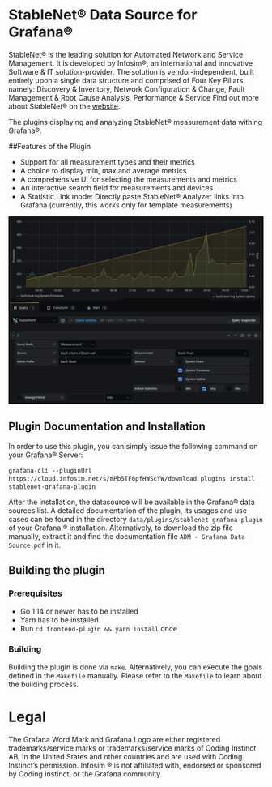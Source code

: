 # StableNet® Data Source for Grafana®

StableNet® is the leading solution for Automated Network and Service Management. It is developed by Infosim®, an international and innovative Software & IT solution-provider.
The solution is vendor-independent, built entirely upon a single data structure and comprised of Four Key Pillars, namely: Discovery & Inventory, Network Configuration & Change, Fault Management & Root Cause Analysis, Performance & Service
Find out more about StableNet® on the [website](https://www.infosim.net/stablenet/).

The plugins displaying and analyzing StableNet® measurement data withing Grafana®.

##Features of the Plugin

* Support for all measurement types and their metrics
* A choice to display min, max and average metrics
* A comprehensive UI for selecting the measurements and metrics
* An interactive search field for measurements and devices
* A Statistic Link mode: Directly paste StableNet® Analyzer links into Grafana (currently, this works only for 
  template measurements)

![Measurement Mode of the Plugin](preview.png "Measurement Mode of the Plugin")

## Plugin Documentation and Installation

In order to use this plugin, you can simply issue the following command on your Grafana® Server:

```shell
grafana-cli --pluginUrl https://cloud.infosim.net/s/mPb5TF6pfHWScYW/download plugins install stablenet-grafana-plugin
```

After the installation, the datasource will be available in the Grafana® data sources list. A detailed documentation
of the plugin, its usages and use cases can be found in the directory `data/plugins/stablenet-grafana-plugin` of
your Grafana ® installation. Alternatively, to download the zip file manually, extract it and find the documentation
file `ADM - Grafana Data Source.pdf` in it.

## Building the plugin

### Prerequisites

- Go 1.14 or newer has to be installed
- Yarn has to be installed
- Run `cd frontend-plugin && yarn install` once

### Building

Building the plugin is done via `make`. Alternatively, you can execute the goals defined in the `Makefile` manually.
Please refer to the `Makefile` to learn about the building process.

# Legal

The Grafana Word Mark and Grafana Logo are either registered trademarks/service marks or
trademarks/service marks of Coding Instinct AB, in the United States and other countries and are used
with Coding Instinct’s permission. Infosim ® is not affiliated with, endorsed or sponsored by Coding Instinct,
or the Grafana community.

